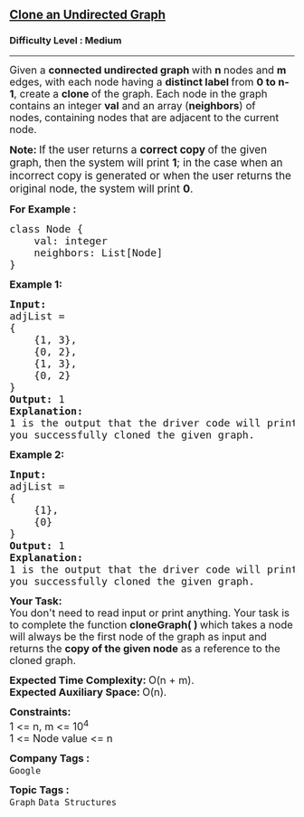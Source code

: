 <h2><a href="https://www.geeksforgeeks.org/problems/clone-graph/1">Clone an Undirected Graph</a></h2><h3>Difficulty Level : Medium</h3><hr><div class="problems_problem_content__Xm_eO"><p><span style="font-size: 18px;">Given a <strong>connected <span class="wiseone-analysis-result wiseone-analysis-result-entity">undirected graph</span>&nbsp;</strong>with <strong>n </strong>nodes and <strong>m</strong> edges, with each node having a <strong>distinct label </strong>from <strong>0 to n-1</strong>, create a <strong>clone </strong>of the graph. Each node in the graph contains an integer <strong>val</strong> and an array (</span><strong style="font-size: 18px;">neighbors</strong><span style="font-size: 18px;">) of nodes,</span><strong style="font-size: 18px;">&nbsp;</strong><span style="font-size: 18px;">containing nodes that are adjacent to the current node</span><span style="font-size: 18px;">.</span></p>
<p><strong style="font-size: 18px;">Note:&nbsp;</strong><span style="font-size: 14pt;">If the user returns a <strong>correct copy </strong>of the given graph, then the system will print <strong>1</strong>; in the case when an incorrect copy is generated or when the user returns the original node, the system will print <strong>0</strong>.</span></p>
<p><span style="font-size: 18px;"><strong>For Example :&nbsp; &nbsp;&nbsp;</strong></span></p>
<pre><span style="font-size: 18px;">class Node {
    val: integer
    neighbors: List[Node]
}</span></pre>
<p><span style="font-size: 18px;"><strong>Example 1:</strong></span></p>
<pre><span style="font-size: 18px;"><strong>Input:
</strong>adjList = <br>{<br>    {1, 3},<br>    {0, 2},<br>    {1, 3},<br>    {0, 2}<br>}
<strong>Output: </strong>1
<strong>Explanation:<br></strong>1 is the output that the driver code will print in case <br>you successfully cloned the given graph.</span></pre>
<p><span style="font-size: 18px;"><strong>Example 2:</strong></span></p>
<pre><span style="font-size: 18px;"><strong>Input:
</strong>adjList = <br>{<br>    {1},<br>    {0}<br>}
<strong>Output: </strong>1
<strong>Explanation: <br></strong>1 is the output that the driver code will print in case<br>you successfully cloned the given graph.</span></pre>
<p><span style="font-size: 18px;"><strong>Your Task:</strong><br>You don't need to read input or print anything. Your task is to complete the function <strong>cloneGraph( )&nbsp;</strong>which takes a&nbsp;node will always be the first node of the graph</span><span style="font-size: 18px;"> as input and returns the&nbsp;<strong>copy of the given node</strong>&nbsp;as a reference to the cloned graph.</span></p>
<p><span style="font-size: 18px;"><strong><span class="wiseone-analysis-result wiseone-analysis-result-entity">Expected Time</span> Complexity:&nbsp;</strong>O(n + m).<br><strong>Expected Auxiliary Space:&nbsp;</strong><span class="wiseone-analysis-result wiseone-analysis-result-entity">O(n)</span>.</span></p>
<p><span style="font-size: 18px;"><strong>Constraints:</strong><br>1 &lt;= n, m &lt;= 10<sup>4</sup><br>1 &lt;= Node value &lt;= n</span></p></div><p><span style=font-size:18px><strong>Company Tags : </strong><br><code>Google</code>&nbsp;<br><p><span style=font-size:18px><strong>Topic Tags : </strong><br><code>Graph</code>&nbsp;<code>Data Structures</code>&nbsp;